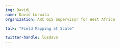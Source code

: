 ```yaml
---
img: DavidL
name: David Luswata
organization: ARC GIS Supervisor for West Africa

talk: "Field Mapping at Scale"

twitter-handle: lusdavo
---
```

